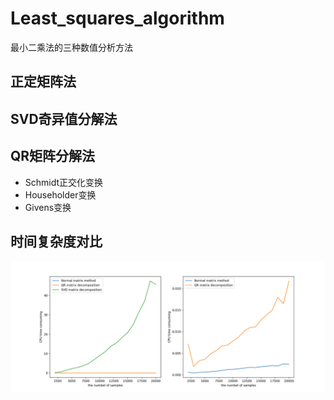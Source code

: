# Least_squares_algorithm
最小二乘法的三种数值分析方法

## 正定矩阵法

## SVD奇异值分解法

## QR矩阵分解法
 * Schmidt正交化变换
 * Householder变换
 * Givens变换
## 时间复杂度对比
![image](https://github.com/Aplicity/Least_squares_algorithm/blob/master/Figure_1.png)

